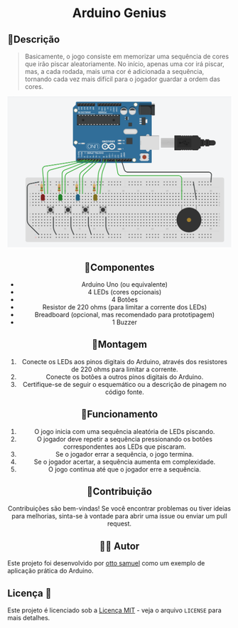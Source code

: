 # <p align="center">Arduino Genius</p>

## 🔹Descrição
>Basicamente, o jogo consiste em memorizar uma sequência de cores que irão piscar aleatoriamente. No início, apenas uma cor irá piscar, mas, a cada rodada, mais uma cor é adicionada a sequência, tornando cada vez mais difícil para o jogador guardar a ordem das cores.


<a align="center" p>
  <img width="550" src='https://raw.githubusercontent.com/Otto-Samuel/Arduino_Genius/main/genius_game.png'>
</p>

## 🔹Componentes
- Arduino Uno (ou equivalente)
- 4 LEDs (cores opcionais)
- 4 Botões
- Resistor de 220 ohms (para limitar a corrente dos LEDs)
- Breadboard (opcional, mas recomendado para prototipagem)
- 1 Buzzer

## 🔹Montagem
1. Conecte os LEDs aos pinos digitais do Arduino, através dos resistores de 220 ohms para limitar a corrente.
2. Conecte os botões a outros pinos digitais do Arduino.
3. Certifique-se de seguir o esquemático ou a descrição de pinagem no código fonte.

## 🔹Funcionamento
1. O jogo inicia com uma sequência aleatória de LEDs piscando.
2. O jogador deve repetir a sequência pressionando os botões correspondentes aos LEDs que piscaram.
3. Se o jogador errar a sequência, o jogo termina.
4. Se o jogador acertar, a sequência aumenta em complexidade.
5. O jogo continua até que o jogador erre a sequência.

## 🔹Contribuição
Contribuições são bem-vindas! Se você encontrar problemas ou tiver ideias para melhorias, sinta-se à vontade para abrir uma issue ou enviar um pull request.

## 🧑‍💻 Autor
Este projeto foi desenvolvido por [otto samuel](https://github.com/Otto-Samuel) como um exemplo de aplicação prática do Arduino.

## Licença 📜
Este projeto é licenciado sob a [Licença MIT](https://opensource.org/licenses/MIT) - veja o arquivo `LICENSE` para mais detalhes.
